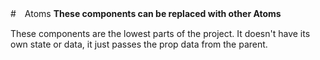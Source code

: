 #　Atoms
**These components can be replaced with other Atoms**

These components are the lowest parts of the project.
It doesn't have its own state or data, it just passes the prop data from the parent.